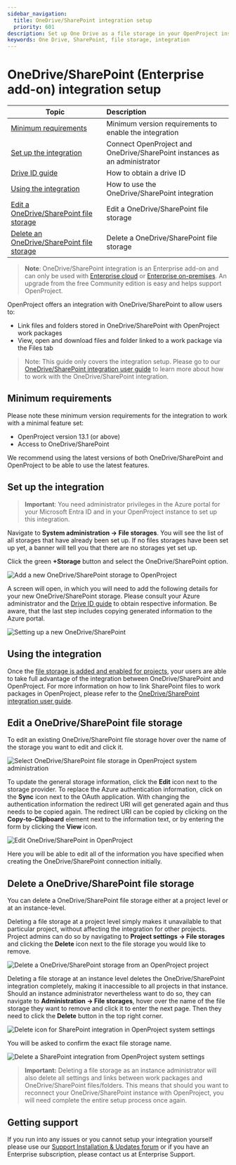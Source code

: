 ```yaml
---
sidebar_navigation:
  title: OneDrive/SharePoint integration setup
  priority: 601
description: Set up One Drive as a file storage in your OpenProject instance
keywords: One Drive, SharePoint, file storage, integration
---
```


# OneDrive/SharePoint (Enterprise add-on) integration setup

| Topic                                                                                   | Description                                                               |
|-----------------------------------------------------------------------------------------|:--------------------------------------------------------------------------|
| [Minimum requirements](#minimum-requirements)                                           | Minimum version requirements to enable the integration                    |
| [Set up the integration](#set-up-the-integration)                                       | Connect OpenProject and OneDrive/SharePoint instances as an administrator |
| [Drive ID guide](./drive-id-guide)                                                      | How to obtain a drive ID                                                  |
| [Using the integration](#using-the-integration)                                         | How to use the OneDrive/SharePoint integration                            |
| [Edit a OneDrive/SharePoint file storage](#edit-a-onedrivesharepoint-file-storage)      | Edit a OneDrive/SharePoint file storage                                   |
| [Delete an OneDrive/SharePoint file storage](#delete-a-onedrivesharepoint-file-storage) | Delete a OneDrive/SharePoint file storage                                 |

> **Note**: OneDrive/SharePoint integration is an Enterprise add-on and can only be used
> with [Enterprise cloud](../../../enterprise-guide/enterprise-cloud-guide/)
> or [Enterprise on-premises](../../../enterprise-guide/enterprise-on-premises-guide/). An upgrade from the free
> Community
> edition is easy and helps support OpenProject.

OpenProject offers an integration with OneDrive/SharePoint to allow users to:

- Link files and folders stored in OneDrive/SharePoint with OpenProject work packages
- View, open and download files and folder linked to a work package via the Files tab

> Note: This guide only covers the integration setup. Please go to
> our [OneDrive/SharePoint integration user guide](../../../user-guide/file-management/nextcloud-integration/) to learn
> more about how to work with the OneDrive/SharePoint integration.

## Minimum requirements

Please note these minimum version requirements for the integration to work with a minimal feature set:

- OpenProject version 13.1 (or above)
- Access to OneDrive/SharePoint

We recommend using the latest versions of both OneDrive/SharePoint and OpenProject to be able to use the latest
features.

## Set up the integration

> **Important**: You need administrator privileges in the Azure portal for your Microsoft Entra ID and in your
> OpenProject instance to set up this integration.

Navigate to **System administration -> File storages**. You will see the list of all storages that have already been set
up. If no files storages have been set up yet, a banner will tell you that there are no storages yet set up.

Click the green **+Storage** button and select the OneDrive/SharePoint option.

![Add a new OneDrive/SharePoint storage to OpenProject](openproject_system_guide_new_onedrive_storage.png)

A screen will open, in which you will need to add the following details for your new OneDrive/SharePoint storage. Please
consult your Azure administrator and the [Drive ID guide](./drive-id-guide) to obtain respective information. Be aware,
that the last step includes copying generated information to the Azure portal.

![Setting up a new OneDrive/SharePoint](openproject_system_guide_new_onedrive_storage_details.png)

## Using the integration

Once the [file storage is added and enabled for projects](../../../user-guide/projects/project-settings/file-storages),
your users are able to take full advantage of the integration between OneDrive/SharePoint and OpenProject. For more
information on how to link SharePoint files to work packages in OpenProject, please refer to
the [OneDrive/SharePoint integration user guide](../../../user-guide/file-management/one-drive-integration).

## Edit a OneDrive/SharePoint file storage

To edit an existing OneDrive/SharePoint file storage hover over the name of the storage you want to edit and click it.

![Select OneDrive/SharePoint file storage in OpenProject system administration](openproject_system_guide_select_onedrive_storage.png)

To update the general storage information, click the **Edit** icon next to the storage provider. To replace the Azure
authentication information, click on the **Sync** icon next to the OAuth application. With changing the authentication
information the redirect URI will get generated again and thus needs to be copied again. The redirect URI can be copied
by clicking on the **Copy-to-Clipboard** element next to the information text, or by entering the form by clicking the
**View** icon.

![Edit OneDrive/SharePoint in OpenProject](openproject_system_guide_edit_icon_onedrive_storage.png)

Here you will be able to edit all of the information you have specified when creating the OneDrive/SharePoint connection
initially.

## Delete a OneDrive/SharePoint file storage

You can delete a OneDrive/SharePoint file storage either at a project level or at an instance-level.

Deleting a file storage at a project level simply makes it unavailable to that particular project, without affecting the
integration for other projects. Project admins can do so by navigating to **Project settings -> File storages** and
clicking the **Delete** icon next to the file storage you would like to remove.

![Delete a OneDrive/SharePoint storage from an OpenProject project](openproject_system_guide_delete_onedrive_storage_in_a_project.png)

Deleting a file storage at an instance level deletes the OneDrive/SharePoint integration completely, making it
inaccessible to all projects in that instance. Should an instance administrator nevertheless want to do so, they can
navigate to **Administration -> File storages**, hover over the name of the file storage they want to remove and click
it to enter the next page. Then they need to click the **Delete** button in the top right corner.

![Delete icon for SharePoint integration in OpenProject system settings](openproject_system_guide_delete_icon_onedrive_storage.png)

You will be asked to confirm the exact file storage name.

![Delete a SharePoint integration from OpenProject system settings](openproject_system_guide_delete_onedrive_storage.png)

> **Important:** Deleting a file storage as an instance administrator will also delete all settings and links between
> work packages and OneDrive/SharePoint files/folders. This means that should you want to reconnect your
> OneDrive/SharePoint instance with OpenProject, you will need complete the entire setup process once again.

## Getting support

If you run into any issues or you cannot setup your integration yourself please use
our [Support Installation & Updates forum](https://community.openproject.org/projects/openproject/forums/9) or if you
have an Enterprise subscription, please contact us at Enterprise Support.
